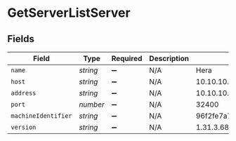 # GetServerListServer


## Fields

| Field                                    | Type                                     | Required                                 | Description                              | Example                                  |
| ---------------------------------------- | ---------------------------------------- | ---------------------------------------- | ---------------------------------------- | ---------------------------------------- |
| `name`                                   | *string*                                 | :heavy_minus_sign:                       | N/A                                      | Hera                                     |
| `host`                                   | *string*                                 | :heavy_minus_sign:                       | N/A                                      | 10.10.10.47                              |
| `address`                                | *string*                                 | :heavy_minus_sign:                       | N/A                                      | 10.10.10.47                              |
| `port`                                   | *number*                                 | :heavy_minus_sign:                       | N/A                                      | 32400                                    |
| `machineIdentifier`                      | *string*                                 | :heavy_minus_sign:                       | N/A                                      | 96f2fe7a78c9dc1f16a16bedbe90f98149be16b4 |
| `version`                                | *string*                                 | :heavy_minus_sign:                       | N/A                                      | 1.31.3.6868-28fc46b27                    |
